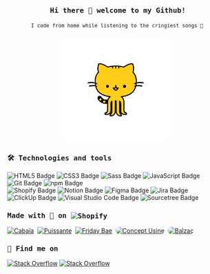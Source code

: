 <h3 align="center">
    <samp>&nbsp;Hi there 👋 welcome to my Github!</samp>
</h3>

<p align="center">
    <samp>
        <small>&nbsp;I code from home while listening to the cringiest songs 💃</small>
    </samp>
</p>


<p align="center">
    <img width="250" src="https://raw.githubusercontent.com/LattyS/LattyS/main/3dgifmaker31919.gif">
</p>

### <samp>🛠 Technologies and tools</samp>

![HTML5 Badge](https://img.shields.io/badge/HTML5-E34F26?logo=html5&logoColor=fff&style=flat-square)
![CSS3 Badge](https://img.shields.io/badge/CSS3-1572B6?logo=css3&logoColor=fff&style=flat-square)
![Sass Badge](https://img.shields.io/badge/Sass-C69?logo=sass&logoColor=fff&style=flat-square)
![JavaScript Badge](https://img.shields.io/badge/JavaScript-F7DF1E?logo=javascript&logoColor=000&style=flat-square)
![Git Badge](https://img.shields.io/badge/Git-F05032?logo=git&logoColor=fff&style=flat-square)
![npm Badge](https://img.shields.io/badge/npm-CB3837?logo=npm&logoColor=fff&style=flat-square)
&nbsp;\
![Shopify Badge](https://img.shields.io/badge/Shopify-7AB55C?logo=shopify&logoColor=fff&style=flat-square)
![Notion Badge](https://img.shields.io/badge/Notion-000?logo=notion&logoColor=fff&style=flat-square)
![Figma Badge](https://img.shields.io/badge/Figma-F24E1E?logo=figma&logoColor=fff&style=flat-square)
![Jira Badge](https://img.shields.io/badge/Jira-0052CC?logo=jira&logoColor=fff&style=flat-square)
![ClickUp Badge](https://img.shields.io/badge/ClickUp-7B68EE?logo=clickup&logoColor=fff&style=flat-square)
![Visual Studio Code Badge](https://img.shields.io/badge/Visual%20Studio%20Code-007ACC?logo=visualstudiocode&logoColor=fff&style=flat-square)
![Sourcetree Badge](https://img.shields.io/badge/Sourcetree-0052CC?logo=sourcetree&logoColor=fff&style=flat-square)

### <samp>Made with 💖 on <img align="center" src="https://cdn.shopify.com/static/shopify-favicon_20x.png" alt="Shopify"></samp>

<a target="_blank" rel="noopener noreferrer nofollow" href="https://www.cabaia.fr/"><img src="https://www.cabaia.fr/cdn/shop/files/GRAPHISME-G-NEW-LOGO-PRINCIPAL-BLEU-RVB_c9a92d2f-2047-4f21-9aae-adf7cd28d476_60x.png" alt="Cabaïa"></a>&nbsp;
<a target="_blank" rel="noopener noreferrer nofollow" href="https://puissante.co/"><img src="https://cdn.shopify.com/s/files/1/0561/9607/1610/files/logo_puissante_60x.png" alt="Puissante"></a>&nbsp;
<a target="_blank" rel="noopener noreferrer nofollow" href="https://fridaybae.com/"><img src="https://fridaybae.com/cdn/shop/files/favicon_60x.png" alt="Friday Bae"></a>&nbsp;
<a target="_blank" rel="noopener noreferrer nofollow" href="https://www.concept-usine.com/"><img src="https://scontent-cdg4-1.xx.fbcdn.net/v/t39.30808-6/356999495_736320708499996_860696711320799708_n.png?_nc_cat=108&ccb=1-7&_nc_sid=efb6e6&_nc_ohc=IaeMalSM4PgAX8LB21e&_nc_ht=scontent-cdg4-1.xx&oh=00_AfDghrel02jVDFCyOHIAb16W4Ld26_JRJYdYUJSDTGVZKw&oe=65C0CF52" style="height:60px;border-radius:60px;" alt="Concept Usine"></a>&nbsp;
<a target="_blank" rel="noopener noreferrer nofollow" href="https://balzac-paris.com/"><img src="https://balzac-paris.com/cdn/shop/files/apple-touch-icon_60x.png?v=9746419584700339030" style="border-radius:60px;" alt="Balzac"></a>

### <samp>👀 Find me on</samp>

<a target="_blank" rel="noopener noreferrer nofollow" href="https://stackoverflow.com/users/7952099/lattys"><img src="https://img.shields.io/badge/Stack%20Overflow-F58025?logo=stackoverflow&logoColor=fff&style=flat-square" alt="Stack Overflow"></a>
<a target="_blank" rel="noopener noreferrer nofollow" href="https://www.linkedin.com/in/laurieseiller/"><img src="https://img.shields.io/badge/LinkedIn-0A66C2?logo=linkedin&logoColor=fff&style=flat-square" alt="Stack Overflow"></a>

